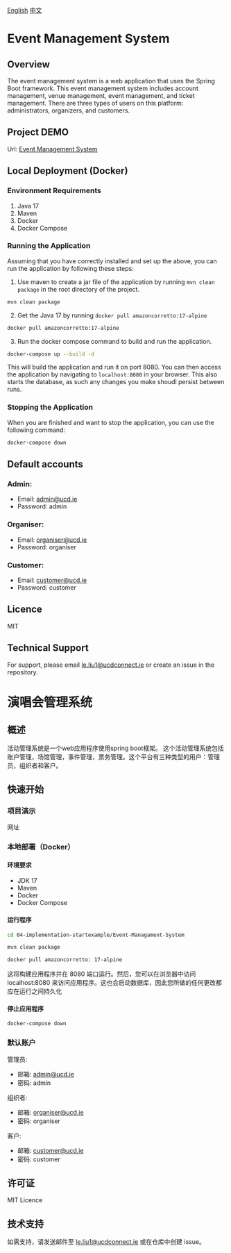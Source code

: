 [English](#event-management-system)
[中文](#演唱会管理系统)

# Event Management System

## Overview
The event management system is a web application that uses the Spring Boot framework. This event management system includes account management, venue management, event management, and ticket management. There are three types of users on this platform: administrators, organizers, and customers.

## Project DEMO
Url: [Event Management System](https://exampleUrl.com/)

## Local Deployment (Docker)
### Environment Requirements
1. Java 17
2. Maven
3. Docker
4. Docker Compose

### Running the Application
Assuming that you have correctly installed and set up the above, you can run the application by following these steps:
1. Use maven to create a jar file of the application by running `mvn clean package` in the root directory of the project.
```bash
mvn clean package
```

2. Get the Java 17 by running `docker pull amazoncorretto:17-alpine`
```bash 
docker pull amazoncorretto:17-alpine
```

3. Run the docker compose command to build and run the application.
```bash
docker-compose up --build -d
```

This will build the application and run it on port 8080. You can then access the application by navigating to `localhost:8080` in your browser. This also starts the database, as such any changes you make shoudl persist between runs.

### Stopping the Application
When you are finished and want to stop the application, you can use the following command:
```bash
docker-compose down
```

## Default accounts

### Admin:
- Email: admin@ucd.ie
- Password: admin

### Organiser:
- Email: organiser@ucd.ie
- Password: organiser

### Customer:
- Email: customer@ucd.ie
- Password: customer

## Licence
MIT

## Technical Support
For support, please email le.liu1@ucdconnect.ie or create an issue in the repository.

# 演唱会管理系统

## 概述
活动管理系统是一个web应用程序使用spring boot框架。 这个活动管理系统包括账户管理，场馆管理，事件管理，票务管理。这个平台有三种类型的用户：管理员，组织者和客户。

## 快速开始
### 项目演示
网址
### 本地部署（Docker）
#### 环境要求
- JDK 17
- Maven 
- Docker
- Docker Compose

#### 运行程序
``` bash
cd 04-implementation-startexample/Event-Managament-System

mvn clean package

docker pull amazoncorretto: 17-alpine

```

这将构建应用程序并在 8080 端口运行。然后，您可以在浏览器中访问 localhost:8080 来访问应用程序。这也会启动数据库，因此您所做的任何更改都应在运行之间持久化

#### 停止应用程序
```bash
docker-compose down
```


### 默认账户

管理员:
- 邮箱: admin@ucd.ie
- 密码: admin

组织者:
- 邮箱: organiser@ucd.ie
- 密码: organiser

客户:
- 邮箱: customer@ucd.ie
- 密码: customer

## 许可证
MIT Licence

## 技术支持
如需支持，请发送邮件至 le.liu1@ucdconnect.ie 或在仓库中创建 issue。